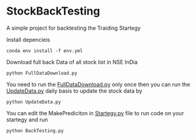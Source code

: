 # StockBackTesting
A simple project for backtesting the Traiding Startegy 

Install depencieis

`conda env install -f env.yml`

Download full back Data of all stock list in NSE InDia

`python FullDataDownload.py`

You need to run the [FullDataDownload.py](FullDataDownload.py) only once then you can run the [UpdateData.py](UpdateData.py) daily basis to update the stock data by

`python UpdateData.py`

You can edit the MakePrediciton in [Startegy.py](Startegy.py) file to run code on your startegy and run

`python BackTesting.py`


